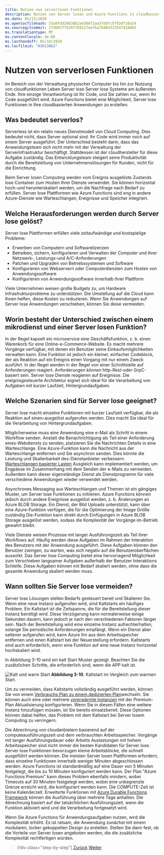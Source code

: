 ```yaml
---
title: Nutzen von serverlosen Funktionen
description: Nutzen von Server losen und Azure Functions in cloudbasierten Anwendungen
ms.date: 05/13/2020
ms.openlocfilehash: 53a0fdd29630b2a4368f3aa37ddfc5f93df10a24
ms.sourcegitcommit: 27db07ffb26f76912feefba7b884313547410db5
ms.translationtype: MT
ms.contentlocale: de-DE
ms.lasthandoff: 05/19/2020
ms.locfileid: "83613862"
---
```

# <a name="leveraging-serverless-functions"></a>Nutzen von serverlosen Funktionen

Im Bereich von der Verwaltung physischer Computer bis hin zur Nutzung von cloudfunktionen Leben Server lose Server lose Systeme am äußersten Ende. Ihre einzige Verantwortung ist Ihr Code, und Sie zahlen nur, wenn Ihr Code ausgeführt wird. Azure Functions bietet eine Möglichkeit, Server lose Funktionen in Ihre cloudbasierten Anwendungen zu erstellen.

## <a name="what-is-serverless"></a>Was bedeutet serverlos?

Serverless ist ein relativ neues Dienstmodell von Cloud Computing. Dies bedeutet nicht, dass Server optional sind. Ihr Code wird immer noch auf einem Server ausgeführt. Der Unterschied besteht darin, dass das Anwendungsteam sich nicht mehr mit der Verwaltung der Serverinfrastruktur beschäftigt. Stattdessen ist der cloudhersteller für diese Aufgabe zuständig. Das Entwicklungsteam steigert seine Produktivität durch die Bereitstellung von Unternehmenslösungen für Kunden, nicht für die Einrichtung.

Beim Server losen Computing werden vom Ereignis ausgelöste Zustands lose Container zum Hosten Ihrer Dienste verwendet. Sie können horizontal hoch-und herunterskaliert werden, um die Nachfrage nach Bedarf zu erfüllen. Server lose Plattformen wie Azure Functions sind eng in andere Azure-Dienste wie Warteschlangen, Ereignisse und Speicher integriert.

## <a name="what-challenges-are-solved-by-serverless"></a>Welche Herausforderungen werden durch Server lose gelöst?

Server lose Plattformen erfüllen viele zeitaufwändige und kostspielige Probleme:

- Erwerben von Computern und Softwarelizenzen
- Betreiben, sichern, konfigurieren und Verwalten der Computer und ihrer Netzwerk-, Leistungs-und A/C-Anforderungen
- Patchen und Upgraden von Betriebssystemen und Software
- Konfigurieren von Webservern oder Computerdiensten zum Hosten von Anwendungssoftware
- Konfigurieren von Anwendungssoftware innerhalb Ihrer Plattform

Viele Unternehmen weisen große Budgets zu, um Hardware Infrastrukturprobleme zu unterstützen. Die Umstellung auf die Cloud kann Ihnen helfen, diese Kosten zu reduzieren. Wenn Sie Anwendungen auf Server lose Anwendungen verschieben, können Sie diese vermeiden.

## <a name="what-is-the-difference-between-a-microservice-and-a-serverless-function"></a>Worin besteht der Unterschied zwischen einem mikrodienst und einer Server losen Funktion?

In der Regel kapselt ein microservice eine Geschäftsfunktion, z. b. einen Warenkorb für eine Online-e-Commerce-Website. Es macht mehrere Vorgänge verfügbar, mit denen ein Benutzer seine Einkaufsmöglichkeiten verwalten kann. Eine Funktion ist jedoch ein kleiner, einfacher Codeblock, der als Reaktion auf ein Ereignis einen Vorgang mit nur einem Zweck ausführt.
In der Regel werden in der Regel von einer Schnittstelle auf Anforderungen reagiert. Anforderungen können http-Rest-oder GrpC-basiert sein. Server lose Dienste reagieren auf Ereignisse. Die ereignisgesteuerte Architektur eignet sich ideal für die Verarbeitung von Aufgaben mit kurzer Laufzeit, Hintergrundaufgaben.

## <a name="what-scenarios-are-appropriate-for-serverless"></a>Welche Szenarien sind für Server lose geeignet?

Server lose macht einzelne Funktionen mit kurzer Laufzeit verfügbar, die als Reaktion auf einen-ausgelöst aufgerufen werden. Dies macht Sie ideal für die Verarbeitung von Hintergrundaufgaben.

Möglicherweise muss eine Anwendung eine e-Mail als Schritt in einem Workflow senden. Anstatt die Benachrichtigung als Teil einer Anforderung eines-Webdiensts zu senden, platzieren Sie die Nachrichten Details in eine Warteschlange. Eine Azure-Funktion kann die Nachricht aus der Warteschlange entfernen und Sie asynchron senden. Dies könnte die Leistung und Skalierbarkeit des-Dienstanbieter verbessern. [Warteschlangen basierter Lasten](https://docs.microsoft.com/azure/architecture/patterns/queue-based-load-leveling) Ausgleich kann implementiert werden, um Engpässe im Zusammenhang mit dem Senden der e-Mails zu vermeiden. Außerdem kann dieser eigenständige Dienst als Dienstprogramm für viele verschiedene Anwendungen wieder verwendet werden.

Asynchrones Messaging aus Warteschlangen und Themen ist ein gängiges Muster, um Server lose Funktionen zu initiieren. Azure Functions können jedoch durch andere Ereignisse ausgelöst werden, z. b. Änderungen an Azure BLOB Storage. Ein Dienst, der Bild Uploads unterstützt, kann über eine Azure-Funktion verfügen, die für die Optimierung der Image Größe zuständig Die-Funktion kann direkt durch Einfügungen in Azure BLOB Storage ausgelöst werden, sodass die Komplexität der Vorgänge im-Betrieb gewahrt bleibt.

Viele Dienste weisen Prozesse mit langer Ausführungszeit als Teil ihrer Workflows auf. Häufig werden diese Aufgaben im Rahmen der Interaktion des Benutzers mit der Anwendung ausgeführt. Diese Aufgaben können den Benutzer zwingen, zu warten, was sich negativ auf die Benutzeroberflächen auswirkt. Das Server lose Computing bietet eine hervorragend Möglichkeit zum Verschieben langsamer Aufgaben außerhalb der Benutzer Interaktions Schleife. Diese Aufgaben können mit Bedarf skaliert werden, ohne dass die gesamte Anwendung skaliert werden muss.

## <a name="when-should-you-avoid-serverless"></a>Wann sollten Sie Server lose vermeiden?

Server lose Lösungen stellen Bedarfs gesteuert bereit und Skalieren Sie. Wenn eine neue Instanz aufgerufen wird, sind Kaltstarts ein häufiges Problem. Ein Kaltstart ist die Zeitspanne, die für die Bereitstellung dieser Instanz benötigt wird. Diese Verzögerung kann normalerweise einige Sekunden dauern, kann jedoch je nach den verschiedenen Faktoren länger sein. Nach der Bereitstellung wird eine einzelne Instanz aufrechterhalten, solange Sie periodische Anforderungen empfängt. Wenn ein Dienst aber seltener aufgerufen wird, kann Azure ihn aus dem Arbeitsspeicher entfernen und einen Kaltstart bei der Neuerstellung erfordern. Kaltstarts sind auch erforderlich, wenn eine Funktion auf eine neue Instanz horizontal hochskaliert wird.

In Abbildung 3-10 wird ein kalt Start Muster gezeigt. Beachten Sie die zusätzlichen Schritte, die erforderlich sind, wenn die APP kalt ist.

![Kalt und warm Start ](./media/cold-start-warm-start.png)
 **Abbildung 3-10**. Kaltstart im Vergleich zum warmen Start.

Um zu vermeiden, dass Kaltstarts vollständig ausgeführt werden, können Sie von einem [Verbrauchs Plan zu einem dedizierten Plan](https://azure.microsoft.com/blog/understanding-serverless-cold-start/)wechseln. Sie können auch eine oder mehrere [vorerwärmte Instanzen](https://docs.microsoft.com/azure/azure-functions/functions-premium-plan#pre-warmed-instances) mit der Premium-Plan Aktualisierung konfigurieren. Wenn Sie in diesen Fällen eine weitere Instanz hinzufügen müssen, ist Sie bereits einsatzbereit. Diese Optionen können dabei helfen, das Problem mit dem Kaltstart bei Server losem Computing zu verringern.

Die Abrechnung von cloudanbietern basierend auf der computeausführungszeit und dem verbrauchten Arbeitsspeicher. Vorgänge mit langer Ausführungsdauer oder Arbeits Auslastungen mit hohem Arbeitsspeicher sind nicht immer die besten Kandidaten für Server lose. Server lose Funktionen bevorzugen kleine Arbeitsblöcke, die schnell ausgeführt werden können. Die meisten Server losen Plattformen erfordern, dass einzelne Funktionen innerhalb weniger Minuten abgeschlossen werden. Azure Functions ist standardmäßig auf eine Dauer von 5 Minuten festgelegt, die bis zu 10 Minuten konfiguriert werden kann. Der Plan "Azure Functions Premium" kann dieses Problem ebenfalls mindern, wobei Timeouts auf 30 Minuten festgelegt werden, wobei eine unbegrenzte Grenze erreicht wird, die konfiguriert werden kann. Die COMPUTE-Zeit ist keine Kalenderzeit. Erweiterte Funktionen mit [Azure Durable Functions Framework](https://docs.microsoft.com/azure/azure-functions/durable/durable-functions-overview?tabs=csharp) können die Ausführung über mehrere Tage anhalten. Die Abrechnung basiert auf der tatsächlichen Ausführungszeit, wenn die Funktion aktiviert wird und die Verarbeitung fortgesetzt wird.

Wenn Sie Azure Functions für Anwendungsaufgaben nutzen, wird die Komplexität erhöht. Es ist ratsam, die Anwendung zunächst mit einem modularen, locker gekoppelten Design zu erstellen. Stellen Sie dann fest, ob die Vorteile von Server losen angeboten werden, die die zusätzliche Komplexität rechtfertigen würden.

>[!div class="step-by-step"]
>[Zurück](leverage-containers-orchestrators.md)
>[Weiter](combine-containers-serverless-approaches.md)
